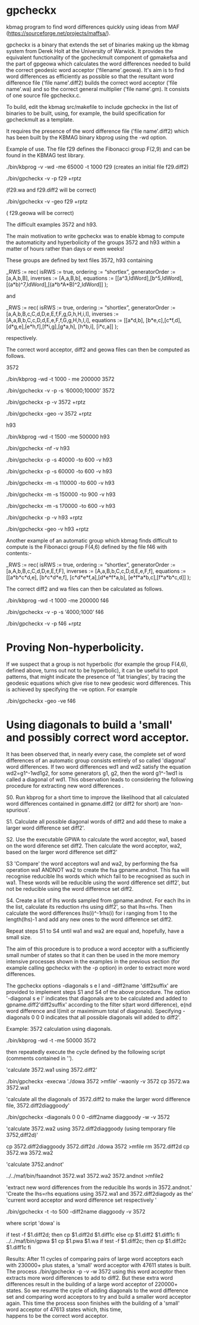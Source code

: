 # gpcheckx
kbmag program to find word differences quickly using ideas from MAF (https://sourceforge.net/projects/maffsa/).

gpcheckx is a binary that extends the set of binaries making up the kbmag system 
from Derek Holt at the University of Warwick. 
It provides the equivalent functionality of the gpcheckmult component
of gpmakefsa and the part of gpgeowa which calculates the word 
differences needed to build the correct geodesic word acceptor 
('filename'.geowa). It's aim is to find word differences as efficiently
as possible so that the resultant word difference file ('file name'.diff2) builds 
the correct word acceptor ('file name'.wa) and so
the correct general multiplier ('file name'.gm).
 It consists of one source file gpcheckx.c.

To build, edit the kbmag src/makefile to include
gpcheckx in the list of binaries to be built, using, for example,
the build specification for gpcheckmult as a template.  

 It requires the presence of the word difference file ('file name'.diff2)
which has been built by the KBMAG binary kbprog using 
the -wd option.

Example of use. The file f29 defines 
the Fibonacci group F(2,9) and can be
found in the KBMAG test library.

./bin/kbprog -v -wd -me 65000 -t 1000 f29
(creates an initial file f29.diff2)

./bin/gpcheckx -v -p f29 +rptz

(f29.wa and f29.diff2 will be correct)

./bin/gpcheckx -v -geo f29 +rptz

( f29.geowa will be correct)

The difficult examples 3572 and h93.

The main motivation to write gpcheckx was
to enable kbmag to compute the automaticity 
and hyperbolicity of the groups 3572 and h93 within a matter
of hours rather than days or even weeks!

These groups are defined by text files 3572, h93 containing

_RWS := rec(
  isRWS := true,
  ordering := “shortlex”,
  generatorOrder := [a,A,b,B],
  inverses := [A,a,B,b],
 equations := [[a^3,IdWord],[b^5,IdWord],[(a\*b)^7,IdWord],[(a\*b\*A\*B)^2,IdWord]]
);

and 

_RWS := rec(
  isRWS := true,
  ordering := “shortlex”,
  generatorOrder := [a,A,b,B,c,C,d,D,e,E,f,F,g,G,h,H,i,I],
  inverses := [A,a,B,b,C,c,D,d,E,e,F,f,G,g,H,h,I,i],
  equations := [[a\*d,b], [b\*e,c],[c\*f,d],[d\*g,e],[e\*h,f],[f\*i,g],[g\*a,h], 
[h\*b,i], [i\*c,a]]
);

respectively.

The correct word acceptor, diff2 and geowa files can
then be computed as follows.

3572

./bin/kbprog -wd -t 1000 - me 200000 3572

./bin/gpcheckx -v -p -s ‘60000;10000’ 3572

./bin/gpcheckx -p -v 3572 +rptz

./bin/gpcheckx -geo -v 3572 +rptz


h93

./bin/kbprog -wd -t 1500 -me 500000 h93

./bin/gpcheckx -nf  -v  h93

./bin/gpcheckx -p -s 40000  -to 600 -v  h93

./bin/gpcheckx -p -s 60000  -to 600 -v  h93

./bin/gpcheckx -m -s 110000  -to 600 -v  h93

./bin/gpcheckx -m -s 150000  -to 900 -v  h93

./bin/gpcheckx -m -s 170000  -to 600 -v  h93

./bin/gpcheckx -p  -v h93 +rptz

./bin/gpcheckx -geo -v h93 +rptz

Another example of an automatic group which kbmag 
finds difficult to compute is the Fibonacci group
F(4,6) defined by the file f46 with contents:-

_RWS := rec(
  isRWS := true,
  ordering := “shortlex”,
  generatorOrder := [a,A,b,B,c,C,d,D,e,E,f,F],
  inverses := [A,a,B,b,C,c,D,d,E,e,F,f],
  equations := 
[[a\*b\*c\*d,e], [b\*c\*d\*e,f],
 [c\*d\*e\*f,a],[d\*e\*f\*a,b],
 [e\*f\*a\*b,c],[f\*a\*b\*c,d]]
);

The correct diff2 and wa files can then be
calculated as follows.

./bin/kbprog -wd -t 1000 -me 200000 f46

./bin/gpcheckx -v -p -s ‘4000;1000’ f46

./bin/gpcheckx -v -p f46 +rptz

# Proving Non-hyperbolicity.

If we suspect that a group is not hyperbolic (for example the group
F(4,6), defined above, turns out not to be hyperbolic), it can be useful
to spot patterns, that might indicate the presence 
of 'fat triangles', by tracing the geodesic equations which give rise
to new geodesic word differences. This is
achieved by specifying the -ve option. For example

./bin/gpcheckx -geo -ve f46

# Using diagonals to build a 'small' and possibly correct word acceptor.  
It has been observed that, in nearly every case, the complete 
set of word differences of an automatic group consists entirely 
of so called 'diagonal' word differences. 
If two word differences wd1 and wd2 satisfy the equation 
wd2=g1^-1wd1g2, for some generators g1, g2,
then the word g1^-1wd1 is called a diagonal of wd1. 
This observation leads to considering the following 
procedure for extracting new word differences . 


S0. Run kbprog for a short time to improve the likelihood
that all calculated word differences contained in 
gpname.diff2 (or diff2 for short) are 'non-spurious'. 

S1. Calculate all possible diagonal words of diff2 and 
add these to make a larger word difference set diff2'.

S2. Use the executable GPWA to calculate the word acceptor, wa1, 
based on the word diference set diff2.
Then calculate the word acceptor, wa2, based on the larger word 
difference set diff2'

S3  'Compare' the word acceptors wa1 and wa2, by 
performing the fsa operation wa1 ANDNOT wa2 to create the 
fsa gpname.andnot. This fsa will recognise reducible lhs words which
which fail to be recognised as such in wa1. These words will be 
reducible using the word difference set diff2', but not be reducible 
using the word difference set diff2.

S4. Create a list of lhs words sampled from gpname.andnot.
For each  lhs in the list, calculate its reduction rhs using diff2', 
so that lhs=rhs. Then calculate the word differences 
lhs(i)^-1rhs(i) for i ranging from 1 to the length(lhs)-1 and 
add any new ones to the word difference set diff2.

Repeat steps S1 to S4 until wa1 and wa2 are equal and, hopefully,
have a small size.

The aim of this procedure is to produce a word acceptor with 
a sufficiently small number of states so that it can 
then be used in the more memory intensive processes shown 
in the examples in the previous section  (for example calling gpcheckx with 
the -p option) in order to extract more word differences.

The gpcheckx options -diagonals s e l  and -diff2name 'diff2suffix' are 
provided to implement steps S1 and S4 of the  above 
procedure. 
The option '-diagonal s e l' indicates that diagonals are to be calculated
and added to gpname.diff2'diff2suffix' according to the filter 
s(tart word difference), e(nd word difference and l(imit or maximimum 
total of diagonals).
Specifying -diagonals 0 0 0 indicates that all possible diagonals will 
added to diff2'.

Example: 3572 calculation using diagonals.

./bin/kbprog -wd -t -me 50000 3572

then repeatedly execute the cycle defined by the 
following script (comments contained in '').  

'calculate 3572.wa1 using 3572.diff2'

./bin/gpcheckx -execwa './dowa 3572 >mfile' -waonly  -v  3572
cp 3572.wa 3572.wa1

'calculate all the diagonals of 3572.diff2 to make the 
larger word difference file, 3572.diff2diaggoody'

./bin/gpcheckx -diagonals 0 0 0 -diff2name diaggoody -w  -v  3572

'calculate 3572.wa2 using 3572.diff2diaggoody 
(using temporary file 3752,diff2d)'

cp 3572.diff2diaggoody 3572.diff2d
./dowa 3572 >mfile
rm 3572.diff2d
cp 3572.wa 3572.wa2

'calculate 3752.andnot'   

../../maf/bin/fsaandnot 3572.wa1 3572.wa2 3572.andnot >mfile2

'extract new word differences from the reducible lhs words in 3572.andnot.' 
'Create the lhs=rhs equations using 3572.wa1 and 3572.diff2diagody as the' 
'current word acceptor and word difference set respectively '

./bin/gpcheckx -t -to 500 -diff2name diaggoody -v 3572

where script 'dowa' is 

if test -f $1.diff2d; then
	cp $1.diff2d $1.diff1c
else
	cp $1.diff2 $1.diff1c
fi
../../maf/bin/gpwa $1
cp $1.pwa $1.wa
if test -f $1.diff2c; then
	cp $1.diff2c $1.diff1c
fi

Results: After 11 cycles of comparing pairs of large 
word acceptors each with 230000+ plus states, a 'small' 
word acceptor with 47611 states is built.
The process
./bin/gpcheckx -p -v -w 3572 
using this word acceptor then extracts more word differences 
to add to diff2. 
But these extra word differences result in the building 
of a large word acceptor of 220000+ states.
So we resume the cycle of adding diagonals to the 
word difference set and comparing word acceptors to 
try and build a smaller word acceptor again. 
This time the process soon finishes with the building 
of a 'small' word acceptor of 47613 states which, this time,  
happens to be the correct word acceptor.
